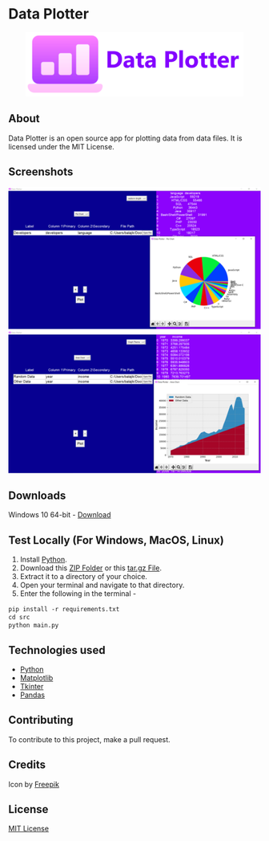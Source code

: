 # Data Plotter
<div align="center">
  <img src="./images/banner.png" alt="Icon" height="128"/>
</div>

## About
Data Plotter is an open source app for plotting data from data files. It is licensed under the MIT License.

## Screenshots

![Screenshot](./images/Screenshot.png)
![Screenshot 2](./images/Screenshot_2.png)

## Downloads
Windows 10 64-bit - [Download](https://github.com/K-Balaji/DataPlotter/releases/download/4.0.0/Data_Plotter_Setup.exe)

## Test Locally (For Windows, MacOS, Linux)

1. Install <a href="https://www.python.org/" target="_blank">Python</a>.
2. Download this [ZIP Folder](https://github.com/K-Balaji/DataPlotter/archive/refs/tags/4.0.0.zip) or this [tar.gz File](https://github.com/K-Balaji/DataPlotter/archive/refs/tags/4.0.0.tar.gz).
3. Extract it to a directory of your choice.
4. Open your terminal and navigate to that directory.
5. Enter the following in the terminal - 
```
pip install -r requirements.txt
cd src
python main.py
```

## Technologies used
- <a href="https://www.python.org/" target="_blank">Python</a>
- <a href="https://matplotlib.org/" target="_blank">Matplotlib</a>
- <a href="https://docs.python.org/3/library/tkinter.html" target="_blank">Tkinter</a>
- <a href="https://pandas.pydata.org/" target="_blank">Pandas</a>

## Contributing

To contribute to this project, make a pull request.

## Credits
Icon by [Freepik](https://www.freepik.com/)

## License

[MIT License](./LICENSE)
